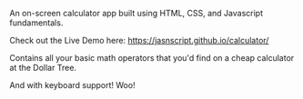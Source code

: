 An on-screen calculator app built using HTML, CSS, and Javascript fundamentals. 

Check out the Live Demo here: https://jasnscript.github.io/calculator/

Contains all your basic math operators that you'd find on a cheap calculator at the Dollar Tree.

And with keyboard support! Woo!